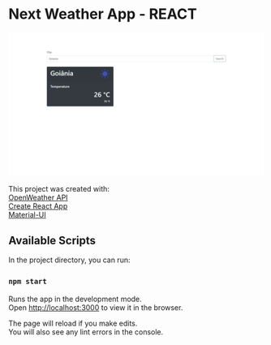 # Next Weather App - REACT

![alt-text](https://github.com/ericDevSantana/REACT-next-weatherapp/blob/master/nextWeather.png)

This project was created with:</br>
[OpenWeather API](https://openweathermap.org/)</br>
[Create React App](https://github.com/facebook/create-react-app)</br>
[Material-UI](https://material-ui.com/)

## Available Scripts

In the project directory, you can run:

### `npm start`

Runs the app in the development mode.<br />
Open [http://localhost:3000](http://localhost:3000) to view it in the browser.

The page will reload if you make edits.<br />
You will also see any lint errors in the console.
